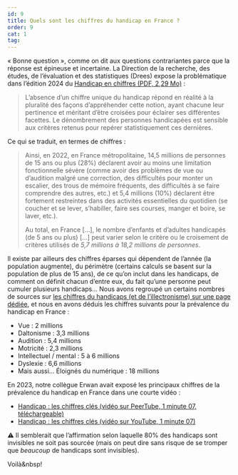 ```yaml
---
id: 9
title: Quels sont les chiffres du handicap en France ?
order: 9
cat: 1
tag:
---
```


«&nbsp;Bonne question&nbsp;», comme on dit aux questions contrariantes parce que la réponse est épineuse et incertaine. La Direction de la recherche, des études, de l’évaluation et des statistiques (Drees) expose la problématique dans l’édition 2024 du [Handicap en chiffres (PDF, 2,29 Mo)](https://drees.solidarites-sante.gouv.fr/sites/default/files/2024-11/HANDICAP24_0.pdf)&nbsp;:

> L’absence d’un chiffre unique du handicap répond en réalité à la pluralité des façons d’appréhender cette notion, ayant chacune leur pertinence et méritant d’être croisées pour éclairer ses différentes facettes. Le dénombrement des personnes handicapées est sensible aux critères retenus pour repérer statistiquement ces dernières.

Ce qui se traduit, en termes de chiffres&nbsp;:

> Ainsi, en 2022, en France métropolitaine, 14,5 millions de personnes de 15 ans ou plus (28%) déclarent avoir au moins une limitation fonctionnelle sévère (comme avoir des problèmes de vue ou d’audition malgré une correction, des difficultés pour monter un escalier, des trous de mémoire fréquents, des difficultés à se faire comprendre des autres, etc.) et 5,4 millions (10%) déclarent être fortement restreintes dans des activités essentielles du quotidien (se coucher et se lever, s’habiller, faire ses courses, manger et boire, se laver, etc.).
> 
> Au total, en France […], le nombre d’enfants et d’adultes handicapés (de 5 ans ou plus) […] peut varier selon le critère ou le croisement de critères utilisés de *5,7 millions à 18,2 millions de personnes*.

Il existe par ailleurs des chiffres éparses qui dépendent de l’année (la population augmente), du périmètre (certains calculs se basent sur la population de plus de 15 ans), de ce qu’on inclut dans les handicaps, de comment on définit chacun d’entre eux, du fait qu’une personne peut cumuler plusieurs handicaps… Nous avons regroupé un certains nombres de sources sur [les chiffres du handicaps (et de l’illectronisme) sur une page dédiée](https://www.notion.so/a151267860a540fda600a6bc24e2ed32?pvs=21), et nous en avons déduis les chiffres suivants pour la prévalence du handicap en France&nbsp;:
- Vue&nbsp;: 2 millions
- Daltonisme&nbsp;: 3,3 millions
- Audition&nbsp;: 5,4 millions
- Motricité&nbsp;: 2,3 millions
- Intellectuel / mental&nbsp;: 5 à 6 millions
- Dyslexie&nbsp;: 6,6 millions
- Mais aussi… Éloignés du numérique&nbsp;: 18 millions

En 2023, notre collègue Erwan avait exposé les principaux chiffres de la prévalence du handicap en France dans une courte vidéo&nbsp;:

- [Handicap&nbsp;: les chiffres clés (vidéo sur PeerTube, 1 minute 07, téléchargeable)](https://tube.numerique.gouv.fr/w/aaarMaRTu3P4UeUQM4FG8K)
- [Handicap&nbsp;: les chiffres clés (vidéo sur YouTube, 1 minute 07)](https://youtu.be/4XTLTfKi-WU?feature=shared)

<span aria-hidden="true">⚠️ </span>Il semblerait que l’affirmation selon laquelle 80% des handicaps sont invisibles ne soit pas sourcée (mais on peut dire sans risque de se tromper que *beaucoup* de handicaps sont invisibles).

Voilà&nbsp!
